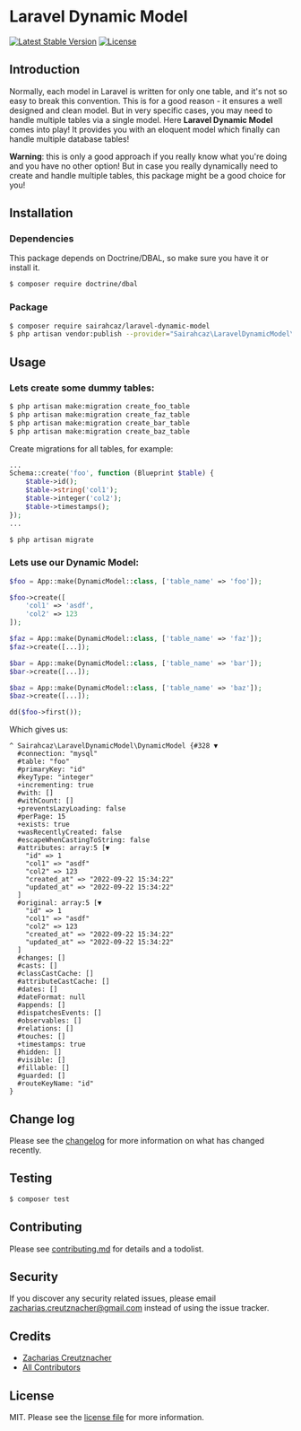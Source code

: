 # Laravel Dynamic Model

<p align="left">
<!--<a href="https://packagist.org/packages/sairahcaz/laravel-dynamic-model"><img src="https://img.shields.io/packagist/dt/sairahcaz/laravel-dynamic-model" alt="Total Downloads"></a>-->
<a href="https://packagist.org/packages/sairahcaz/laravel-dynamic-model"><img src="https://img.shields.io/packagist/v/sairahcaz/laravel-dynamic-model" alt="Latest Stable Version"></a>
<a href="https://packagist.org/packages/sairahcaz/laravel-dynamic-model"><img src="https://img.shields.io/packagist/l/sairahcaz/laravel-dynamic-model" alt="License"></a>
</p>

## Introduction

Normally, each model in Laravel is written for only one table, and it's not so easy to break this convention. This is for a good reason - it ensures a well designed and clean model. But in very specific cases, you may need to handle multiple tables via a single model. Here **Laravel Dynamic Model** comes into play! It provides you with an eloquent model which finally can handle multiple database tables!


**Warning**: this is only a good approach if you really know what you're doing and you have no other option! But in case you really dynamically need to create and handle multiple tables, this package might be a good choice for you!

## Installation

### Dependencies

This package depends on Doctrine/DBAL, so make sure you have it or install it.

``` bash
$ composer require doctrine/dbal
```

### Package

``` bash
$ composer require sairahcaz/laravel-dynamic-model
$ php artisan vendor:publish --provider="Sairahcaz\LaravelDynamicModel\DynamicModelServiceProvider" --tag="config"
```


## Usage

### Lets create some dummy tables:

``` bash
$ php artisan make:migration create_foo_table
$ php artisan make:migration create_faz_table
$ php artisan make:migration create_bar_table
$ php artisan make:migration create_baz_table
```

Create migrations for all tables, for example:

``` php
...
Schema::create('foo', function (Blueprint $table) {
    $table->id();
    $table->string('col1');
    $table->integer('col2');
    $table->timestamps();
});
...
```

``` bash
$ php artisan migrate
```

### Lets use our Dynamic Model:


``` php
$foo = App::make(DynamicModel::class, ['table_name' => 'foo']);

$foo->create([
    'col1' => 'asdf',
    'col2' => 123
]);

$faz = App::make(DynamicModel::class, ['table_name' => 'faz']);
$faz->create([...]);

$bar = App::make(DynamicModel::class, ['table_name' => 'bar']);
$bar->create([...]);

$baz = App::make(DynamicModel::class, ['table_name' => 'baz']);
$baz->create([...]);

dd($foo->first());
```

Which gives us:

```
^ Sairahcaz\LaravelDynamicModel\DynamicModel {#328 ▼
  #connection: "mysql"
  #table: "foo"
  #primaryKey: "id"
  #keyType: "integer"
  +incrementing: true
  #with: []
  #withCount: []
  +preventsLazyLoading: false
  #perPage: 15
  +exists: true
  +wasRecentlyCreated: false
  #escapeWhenCastingToString: false
  #attributes: array:5 [▼
    "id" => 1
    "col1" => "asdf"
    "col2" => 123
    "created_at" => "2022-09-22 15:34:22"
    "updated_at" => "2022-09-22 15:34:22"
  ]
  #original: array:5 [▼
    "id" => 1
    "col1" => "asdf"
    "col2" => 123
    "created_at" => "2022-09-22 15:34:22"
    "updated_at" => "2022-09-22 15:34:22"
  ]
  #changes: []
  #casts: []
  #classCastCache: []
  #attributeCastCache: []
  #dates: []
  #dateFormat: null
  #appends: []
  #dispatchesEvents: []
  #observables: []
  #relations: []
  #touches: []
  +timestamps: true
  #hidden: []
  #visible: []
  #fillable: []
  #guarded: []
  #routeKeyName: "id"
}
```

## Change log

Please see the [changelog](changelog.md) for more information on what has changed recently.

## Testing

``` bash
$ composer test
```

## Contributing

Please see [contributing.md](contributing.md) for details and a todolist.

## Security

If you discover any security related issues, please email zacharias.creutznacher@gmail.com instead of using the issue tracker.

## Credits

- [Zacharias Creutznacher][link-author]
- [All Contributors][link-contributors]

## License

MIT. Please see the [license file](license.md) for more information.

[ico-version]: https://img.shields.io/packagist/v/sairahcaz/laravel-dynamic-model.svg?style=flat-square
[ico-downloads]: https://img.shields.io/packagist/dt/sairahcaz/laravel-dynamic-model.svg?style=flat-square
[ico-travis]: https://img.shields.io/travis/sairahcaz/laravel-dynamic-model/master.svg?style=flat-square
[ico-styleci]: https://styleci.io/repos/12345678/shield

[link-packagist]: https://packagist.org/packages/sairahcaz/laravel-dynamic-model
[link-downloads]: https://packagist.org/packages/sairahcaz/laravel-dynamic-model
[link-travis]: https://travis-ci.org/sairahcaz/laravel-dynamic-model
[link-styleci]: https://styleci.io/repos/12345678
[link-author]: https://github.com/sairahcaz
[link-contributors]: ../../contributors
